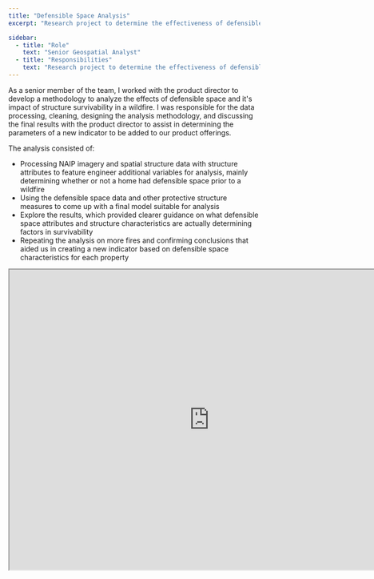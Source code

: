 ```yaml
---
title: "Defensible Space Analysis"
excerpt: "Research project to determine the effectiveness of defensible space on wildfire losses"

sidebar:
  - title: "Role"
    text: "Senior Geospatial Analyst"
  - title: "Responsibilities"
    text: "Research project to determine the effectiveness of defensible space on wildfire losses"
---
```


As a senior member of the team, I worked with the product director to develop a methodology to analyze the effects of defensible space and it's impact of structure survivability in a wildfire. I was responsible for the data processing, cleaning, designing the analysis methodology, and discussing the final results with the product director to assist in determining the parameters of a new indicator to be added to our product offerings.

The analysis consisted of:
* Processing NAIP imagery and spatial structure data with structure attributes to feature engineer additional variables for analysis, mainly determining whether or not a home had defensible space prior to a wildfire
* Using the defensible space data and other protective structure measures to come up with a final model suitable for analysis
* Explore the results, which provided clearer guidance on what defensible space attributes and structure characteristics are actually determining factors in survivability
* Repeating the analysis on more fires and confirming conclusions that aided us in creating a new indicator based on defensible space characteristics for each property

<iframe src="https://www.verisk.com/insurance/products/fireline/" width="800" height="600"></iframe>
